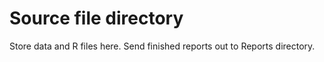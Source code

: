 # Source file directory

Store data and R files here. Send finished reports out to Reports directory. 